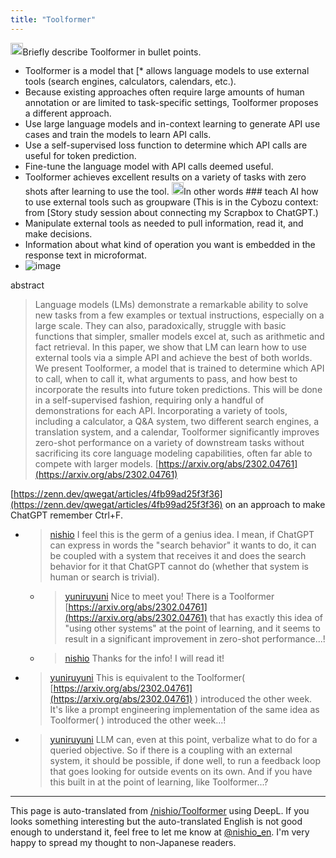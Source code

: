 ```yaml
---
title: "Toolformer"
---
```


<img src='https://scrapbox.io/api/pages/nishio-en/GPT-4/icon' alt='GPT-4.icon' height="19.5"/>Briefly describe Toolformer in bullet points.
- Toolformer is a model that [* allows language models to use external tools (search engines, calculators, calendars, etc.).
- Because existing approaches often require large amounts of human annotation or are limited to task-specific settings, Toolformer proposes a different approach.
- Use large language models and in-context learning to generate API use cases and train the models to learn API calls.
- Use a self-supervised loss function to determine which API calls are useful for token prediction.
- Fine-tune the language model with API calls deemed useful.
- Toolformer achieves excellent results on a variety of tasks with zero shots after learning to use the tool.
<img src='https://scrapbox.io/api/pages/nishio-en/nishio/icon' alt='nishio.icon' height="19.5"/>In other words ### teach AI how to use external tools such as groupware
 (This is in the Cybozu context: from [Story study session about connecting my Scrapbox to ChatGPT.)
- Manipulate external tools as needed to pull information, read it, and make decisions.
- Information about what kind of operation you want is embedded in the response text in microformat.
- ![image](https://gyazo.com/d2fad242e843c88d9718a872aae62a90/thumb/1000)

abstract
> Language models (LMs) demonstrate a remarkable ability to solve new tasks from a few examples or textual instructions, especially on a large scale. They can also, paradoxically, struggle with basic functions that simpler, smaller models excel at, such as arithmetic and fact retrieval. In this paper, we show that LM can learn how to use external tools via a simple API and achieve the best of both worlds. We present Toolformer, a model that is trained to determine which API to call, when to call it, what arguments to pass, and how best to incorporate the results into future token predictions. This will be done in a self-supervised fashion, requiring only a handful of demonstrations for each API. Incorporating a variety of tools, including a calculator, a Q&A system, two different search engines, a translation system, and a calendar, Toolformer significantly improves zero-shot performance on a variety of downstream tasks without sacrificing its core language modeling capabilities, often far able to compete with larger models.
[https://arxiv.org/abs/2302.04761](https://arxiv.org/abs/2302.04761)


[https://zenn.dev/qwegat/articles/4fb99ad25f3f36](https://zenn.dev/qwegat/articles/4fb99ad25f3f36) on an approach to make ChatGPT remember Ctrl+F.
- > [nishio](https://twitter.com/nishio/status/1638018805430640640) I feel this is the germ of a genius idea. I mean, if ChatGPT can express in words the "search behavior" it wants to do, it can be coupled with a system that receives it and does the search behavior for it that ChatGPT cannot do (whether that system is human or search is trivial).
    - > [yuniruyuni](https://twitter.com/yuniruyuni/status/1638334809603993603) Nice to meet you! There is a Toolformer [https://arxiv.org/abs/2302.04761](https://arxiv.org/abs/2302.04761) that has exactly this idea of "using other systems" at the point of learning, and it seems to result in a significant improvement in zero-shot performance...!
    - > [nishio](https://twitter.com/nishio/status/1638347965625667584) Thanks for the info! I will read it!
- > [yuniruyuni](https://twitter.com/yuniruyuni/status/1638333706044837889) This is equivalent to the Toolformer( [https://arxiv.org/abs/2302.04761](https://arxiv.org/abs/2302.04761) ) introduced the other week. It's like a prompt engineering implementation of the same idea as Toolformer(  ) introduced the other week...!
- > [yuniruyuni](https://twitter.com/yuniruyuni/status/1638335295258234880) LLM can, even at this point, verbalize what to do for a queried objective. So if there is a coupling with an external system, it should be possible, if done well, to run a feedback loop that goes looking for outside events on its own. And if you have this built in at the point of learning, like Toolformer...?

---
This page is auto-translated from [/nishio/Toolformer](https://scrapbox.io/nishio/Toolformer) using DeepL. If you looks something interesting but the auto-translated English is not good enough to understand it, feel free to let me know at [@nishio_en](https://twitter.com/nishio_en). I'm very happy to spread my thought to non-Japanese readers.